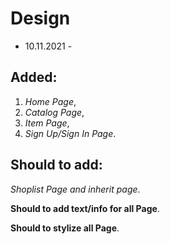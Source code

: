 # Design 

- 10.11.2021 -

## Added: 
1. _Home Page_,
2. _Catalog Page_,
3. _Item Page_,
4. _Sign Up/Sign In Page_.

## Should to add:
_Shoplist Page and inherit page_.

__Should to add text/info for all Page__.

__Should to stylize all Page__.
